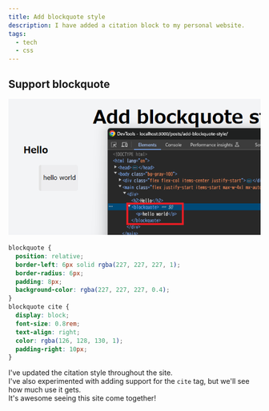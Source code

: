 ```yaml
---
title: Add blockquote style
description: I have added a citation block to my personal website.
tags:
  - tech
  - css
---
```


## Support blockquote

![Confirm blockquote dom](./add-blockquote.webp)

```css
blockquote {
  position: relative;
  border-left: 6px solid rgba(227, 227, 227, 1);
  border-radius: 6px;
  padding: 8px;
  background-color: rgba(227, 227, 227, 0.4);
}
blockquote cite {
  display: block;
  font-size: 0.8rem;
  text-align: right;
  color: rgba(126, 128, 130, 1);
  padding-right: 10px;
}
```

I've updated the citation style throughout the site.\
I've also experimented with adding support for the `cite` tag, but we'll see how
much use it gets.\
It's awesome seeing this site come together!
